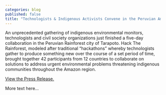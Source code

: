 ```yaml
---
categories: blog
published: false
title: "Technologists & Indigenous Activists Convene in the Peruvian Amazon"
---
```


An unprecedented gathering of indigenous environmental monitors, technologists and civil society organizations just finished a five-day collaboration in the Peruvian Rainforest city of Tarapoto. Hack The Rainforest, modeled after traditional “hackathons” whereby technologists gather to produce something new over the course of a set period of time, brought together 42 participants from 12 countries to collaborate on solutions to address urgent environmental problems threatening indigenous communities throughout the Amazon region.

[View the Press Release.](http://files.digital-democracy.org/20151202_hacktherainforest_pr.pdf)

More text here...